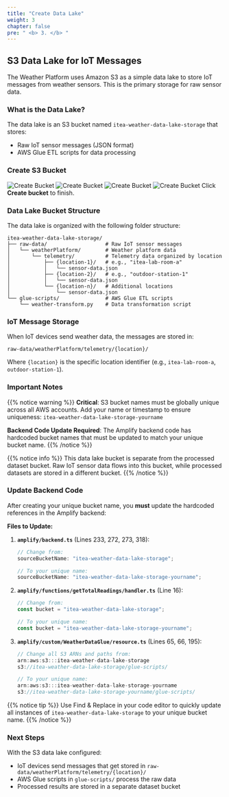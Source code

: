 ```yaml
---
title: "Create Data Lake"
weight: 3
chapter: false
pre: " <b> 3. </b> "
---
```


## S3 Data Lake for IoT Messages

The Weather Platform uses Amazon S3 as a simple data lake to store IoT messages from weather sensors. This is the primary storage for raw sensor data.

### What is the Data Lake?

The data lake is an S3 bucket named `itea-weather-data-lake-storage` that stores:

- Raw IoT sensor messages (JSON format)
- AWS Glue ETL scripts for data processing
### Create S3 Bucket
![Create Bucket](/images/3-datalake/1.png)
![Create Bucket](/images/3-datalake/2.png)
![Create Bucket](/images/3-datalake/3.png)
![Create Bucket](/images/3-datalake/4.png)
Click **Create bucket** to finish.
### Data Lake Bucket Structure

The data lake is organized with the following folder structure:

```
itea-weather-data-lake-storage/
├── raw-data/                   # Raw IoT sensor messages
│   └── weatherPlatform/        # Weather platform data
│       └── telemetry/          # Telemetry data organized by location
│           ├── {location-1}/   # e.g., "itea-lab-room-a"
│           │   └── sensor-data.json
│           ├── {location-2}/   # e.g., "outdoor-station-1"
│           │   └── sensor-data.json
│           └── {location-n}/   # Additional locations
│               └── sensor-data.json
└── glue-scripts/               # AWS Glue ETL scripts
    └── weather-transform.py    # Data transformation script
```

### IoT Message Storage

When IoT devices send weather data, the messages are stored in:

```
raw-data/weatherPlatform/telemetry/{location}/
```

Where `{location}` is the specific location identifier (e.g., `itea-lab-room-a`, `outdoor-station-1`).

### Important Notes

{{% notice warning %}}
**Critical**: S3 bucket names must be globally unique across all AWS accounts. Add your name or timestamp to ensure uniqueness: `itea-weather-data-lake-storage-yourname`

**Backend Code Update Required**: The Amplify backend code has hardcoded bucket names that must be updated to match your unique bucket name.
{{% /notice %}}

{{% notice info %}}
This data lake bucket is separate from the processed dataset bucket. Raw IoT sensor data flows into this bucket, while processed datasets are stored in a different bucket.
{{% /notice %}}

### Update Backend Code

After creating your unique bucket name, you **must** update the hardcoded references in the Amplify backend:

**Files to Update:**

1. **`amplify/backend.ts`** (Lines 233, 272, 273, 318):

   ```typescript
   // Change from:
   sourceBucketName: "itea-weather-data-lake-storage";

   // To your unique name:
   sourceBucketName: "itea-weather-data-lake-storage-yourname";
   ```

2. **`amplify/functions/getTotalReadings/handler.ts`** (Line 16):

   ```typescript
   // Change from:
   const bucket = "itea-weather-data-lake-storage";

   // To your unique name:
   const bucket = "itea-weather-data-lake-storage-yourname";
   ```

3. **`amplify/custom/WeatherDataGlue/resource.ts`** (Lines 65, 66, 195):

   ```typescript
   // Change all S3 ARNs and paths from:
   arn:aws:s3:::itea-weather-data-lake-storage
   s3://itea-weather-data-lake-storage/glue-scripts/

   // To your unique name:
   arn:aws:s3:::itea-weather-data-lake-storage-yourname
   s3://itea-weather-data-lake-storage-yourname/glue-scripts/
   ```

{{% notice tip %}}
Use Find & Replace in your code editor to quickly update all instances of `itea-weather-data-lake-storage` to your unique bucket name.
{{% /notice %}}

### Next Steps

With the S3 data lake configured:

- IoT devices send messages that get stored in `raw-data/weatherPlatform/telemetry/{location}/`
- AWS Glue scripts in `glue-scripts/` process the raw data
- Processed results are stored in a separate dataset bucket
